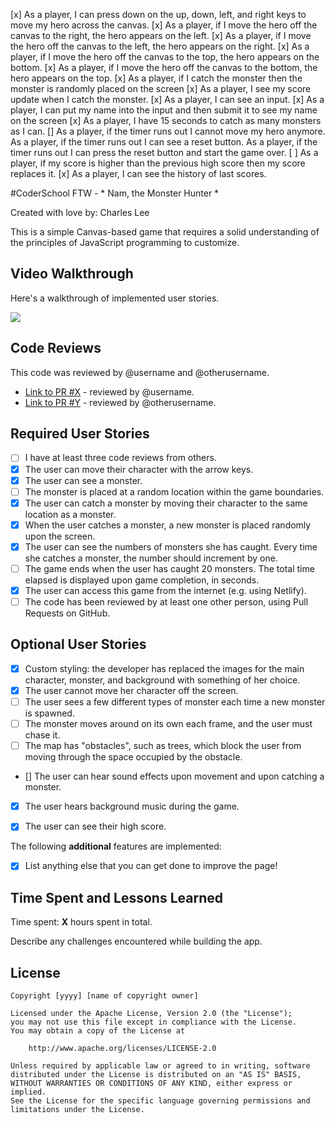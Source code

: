 
[x] As a player, I can press down on the up, down, left, and right keys to move my hero across the canvas.
[x] As a player, if I move the hero off the canvas to the right, the hero appears on the left.
[x] As a player, if I move the hero off the canvas to the left, the hero appears on the right.
[x] As a player, if I move the hero off the canvas to the top, the hero appears on the bottom.
[x] As a player, if I move the hero off the canvas to the bottom, the hero appears on the top.
[x] As a player, if I catch the monster then the monster is randomly placed on the screen
[x] As a player, I see my score update when I catch the monster.
[x] As a player, I can see an input.
[x] As a player, I can put my name into the input and then submit it to see my name on the screen
[x] As a player, I have 15 seconds to catch as many monsters as I can.
[] As a player, if the timer runs out I cannot move my hero anymore.
 As a player, if the timer runs out I can see a reset button.
 As a player, if the timer runs out I can press the reset button and start the game over.
[ ] As a player, if my score is higher than the previous high score then my score replaces it.
[x] As a player, I can see the history of last scores. 
<!-- git add remote origin https:github/khanhsgithub  -->



#CoderSchool FTW - * Nam, the Monster Hunter *

Created with love by: Charles Lee
  
This is a simple Canvas-based game that requires a solid understanding of the principles of JavaScript programming to customize. 

## Video Walkthrough

Here's a walkthrough of implemented user stories.

![](http://g.recordit.co/cURdPMSHT2.gif)

## Code Reviews

This code was reviewed by @username and @otherusername. 

* [Link to PR #X](#) - reviewed by @username.
* [Link to PR #Y](#) - reviewed by @otherusername.   


## Required User Stories
- [ ] I have at least three code reviews from others.
- [x] The user can move their character with the arrow keys. 
- [x] The user can see a monster.
- [ ] The monster is placed at a random location within the game boundaries.
- [x] The user can catch a monster by moving their character to the same location as a monster.
- [x] When the user catches a monster, a new monster is placed randomly upon the screen.
- [x] The user can see the numbers of monsters she has caught. Every time she catches a monster, the number should increment by one. 
- [ ] The game ends when the user has caught 20 monsters. The total time elapsed is displayed upon game completion, in seconds.
- [x] The user can access this game from the internet (e.g. using Netlify).
- [ ] The code has been reviewed by at least one other person, using Pull Requests on GitHub.

## Optional User Stories

- [x] Custom styling: the developer has replaced the images for the main character, monster, and background with something of her choice.  
- [x] The user cannot move her character off the screen. 
- [ ] The user sees a few different types of monster each time a new monster is spawned. 
- [ ] The monster moves around on its own each frame, and the user must chase it. 
- [ ] The map has "obstacles", such as trees, which block the user from moving through the space occupied by the obstacle. 
- [] The user can hear sound effects upon movement and upon catching a monster. 
- [x] The user hears background music during the game. 
- [x] The user can see their high score. 


The following **additional** features are implemented:

* [x] List anything else that you can get done to improve the page!

## Time Spent and Lessons Learned

Time spent: **X** hours spent in total.

Describe any challenges encountered while building the app.

## License

    Copyright [yyyy] [name of copyright owner]

    Licensed under the Apache License, Version 2.0 (the "License");
    you may not use this file except in compliance with the License.
    You may obtain a copy of the License at

        http://www.apache.org/licenses/LICENSE-2.0

    Unless required by applicable law or agreed to in writing, software
    distributed under the License is distributed on an "AS IS" BASIS,
    WITHOUT WARRANTIES OR CONDITIONS OF ANY KIND, either express or implied.
    See the License for the specific language governing permissions and
    limitations under the License.